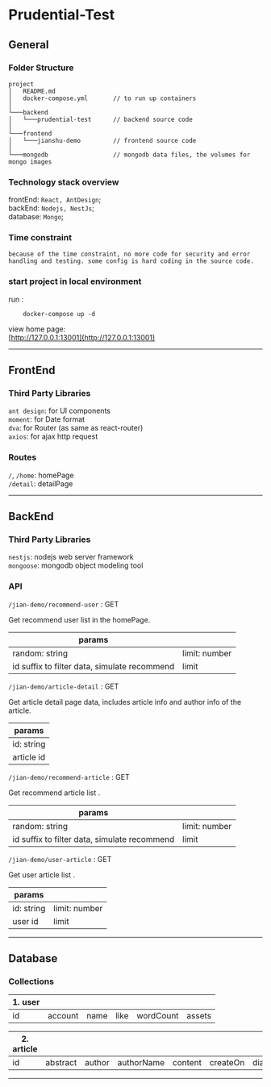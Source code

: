 # Prudential-Test

## General
### Folder Structure
```
project
│   README.md
│   docker-compose.yml       // to run up containers
│
└───backend
│   └───prudential-test      // backend source code
│       
└───frontend
│   └───jianshu-demo         // frontend source code
│       
└───mongodb                  // mongodb data files, the volumes for mongo images
```
### Technology stack overview

frontEnd:  `React, AntDesign`;  
backEnd: `Nodejs, NestJs`;  
database: `Mongo`;  

### Time constraint
    because of the time constraint, no more code for security and error handling and testing. some config is hard coding in the source code. 

### start project in local environment  
run :
```
    docker-compose up -d
```
view home page:   
[http://127.0.0.1:13001](http://127.0.0.1:13001)

---
## FrontEnd

### Third Party Libraries  
`ant design`: for UI components  
`moment`: for Date format  
`dva`: for Router (as same as react-router)  
`axios`: for ajax http request

### Routes
`/`, `/home`: homePage  
`/detail`: detailPage

---

## BackEnd

### Third Party Libraries  
`nestjs`: nodejs web server framework  
`mongoose`: mongodb object modeling tool

### API
`/jian-demo/recommend-user` : GET  

Get recommend user list in the homePage.

|  params   || 
|  ----  | ----  |
| random: string  | limit: number |
| id suffix to filter data, simulate recommend   | limit |

`/jian-demo/article-detail` : GET  

Get article detail page data, includes article info and author info of the article.

|  params   |
|  ----  | 
| id: string  |
| article id   | 

`/jian-demo/recommend-article` : GET 

Get recommend article list .

|  params   || 
|  ----  | ----  |
| random: string  | limit: number |
| id suffix to filter data, simulate recommend   | limit |

`/jian-demo/user-article` : GET  

Get user article list .

|  params   || 
|  ----  | ----  |
| id: string  | limit: number |
| user id   | limit |

---

## Database

### Collections

|  1. user   ||||||
|  ----  | ----  | ----  | ----  | ----  | ----  |
| id  | account | name | like | wordCount | assets |

|  2. article   |||||||||||
|  ----  | ----  | ----  | ----  | ----  | ----  | ----  | ----  | ----  | ----  | ----  |
| id  | abstract | author | authorName | content | createOn | diamond | like | read | title |wordCount |

---
